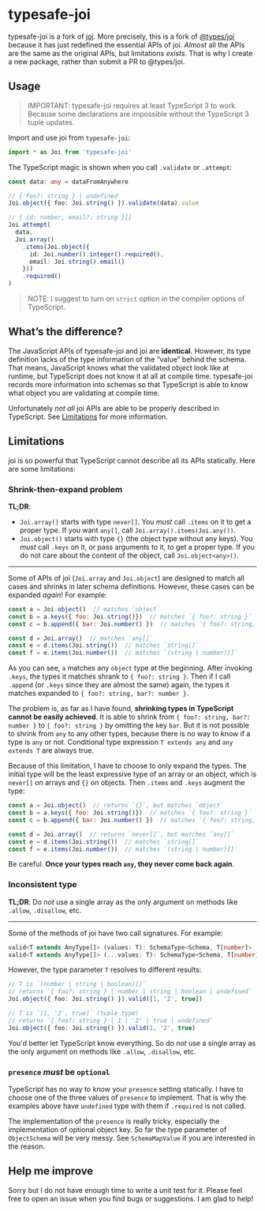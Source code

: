 # typesafe-joi

typesafe-joi is a fork of [joi](https://github.com/hapijs/joi). More precisely, this is a fork of [@types/joi](https://www.npmjs.com/package/@types/joi) because it has just redefined the essential APIs of joi. *Almost* all the APIs are the same as the original APIs, but limitations *exists*. That is why I create a new package, rather than submit a PR to @types/joi.

## Usage

> IMPORTANT: typesafe-joi requires at least TypeScript 3 to work. Because some declarations are impossible without the TypeScript 3 tuple updates.

Import and use joi from `typesafe-joi`:

```typescript
import * as Joi from 'typesafe-joi'
```

The TypeScript magic is shown when you call `.validate` or `.attempt`:

```typescript
const data: any = dataFromAnywhere

// { foo?: string } | undefined
Joi.object({ foo: Joi.string() }).validate(data).value

// { id: number, email?: string }[]
Joi.attempt(
  data,
  Joi.array()
    .items(Joi.object({
      id: Joi.number().integer().required(),
      email: Joi.string().email()
    }))
    .required()
)
```

> NOTE: I suggest to turn on `strict` option in the compiler options of TypeScript.

## What’s the difference?

The JavaScript APIs of typesafe-joi and joi are **identical**. However, its type definition lacks of the type information of the “value” behind the schema. That means, JavaScript knows what the validated object look like at runtime, but TypeScript does not know it at all at compile time. typesafe-joi records more information into schemas so that TypeScript is able to know what object you are validating at compile time.

Unfortunately *not all* joi APIs are able to be properly described in TypeScript. See [Limitations](#Limitations) for more information.

## Limitations

joi is so powerful that TypeScript cannot describe all its APIs statically. Here are some limitations:

### Shrink-then-expand problem

**TL;DR**:

* `Joi.array()` starts with type `never[]`. You *must* call `.items` on it to get a proper type. If you want `any[]`, call `Joi.array().items(Joi.any())`.
* `Joi.object()` starts with type `{}` (the object type without any keys). You *must* call `.keys` on it, or pass arguments to it, to get a proper type. If you do not care about the content of the object, call `Joi.object<any>()`.

---

Some of APIs of joi (`Joi.array`  and `Joi.object`) are designed to match all cases and shrinks in later schema definitions. However, these cases can be expanded *again*! For example:

```javascript
const a = Joi.object()  // matches `object`
const b = a.keys({ foo: Joi.string()})  // matches `{ foo?: string }`
const c = b.append({ bar: Joi.number() })  // matches `{ foo?: string, bar?: number }`

const d = Joi.array()  // matches `any[]`
const e = d.items(Joi.string())  // matches `string[]`
const f = e.items(Joi.number())  // matches `(string | number)[]`
```

As you can see, `a` matches any `object` type at the beginning. After invoking `.keys`, the types it matches shrank to `{ foo?: string }`. Then if I call `.append` (or `.keys` since they are almost the same) again, the types it matches expanded to `{ foo?: string, bar?: number }`.

The problem is, as far as I have found, **shrinking types in TypeScript cannot be easily achieved**. It is able to shrink from `{ foo?: string, bar?: number }` to `{ foo?: string }` by omitting the key `bar`. But it is not possible to shrink from `any` to any other types, because there is no way to know if a type is `any` or not. Conditional type expression `T extends any` and `any extends T` are always true. 

Because of this limitation, I have to choose to only expand the types. The initial type will be the least expressive type of an array or an object, which is `never[]` on arrays and `{}` on objects. Then `.items` and `.keys` augment the type:

```javascript
const a = Joi.object()  // returns `{}`, but matches `object`
const b = a.keys({ foo: Joi.string()})  // matches `{ foo?: string }`
const c = b.append({ bar: Joi.number() })  // matches `{ foo?: string, bar?: number }`

const d = Joi.array()  // returns `never[]`, but matches `any[]`
const e = d.items(Joi.string())  // matches `string[]`
const f = e.items(Joi.number())  // matches `(string | number)[]`
```

Be careful. **Once your types reach `any`, they never come back again**.

### Inconsistent type

**TL;DR**: Do *not* use a single array as the only argument on methods like `.allow`, `.disallow`, etc.

---

Some of the methods of joi have two call signatures. For example:

```typescript
valid<T extends AnyType[]> (values: T): SchemaType<Schema, T[number]>
valid<T extends AnyType[]> (...values: T): SchemaType<Schema, T[number]>
```

However, the type parameter `T` resolves to different results:

```typescript
// T is `(number | string | boolean)[]`
// returns `{ foo?: string } | number | string | boolean | undefined`
Joi.object({ foo: Joi.string() }).valid([1, '2', true])

// T is `[1, '2', true]` (tuple type)
// returns `{ foo?: string } | 1 | '2' | true | undefined`
Joi.object({ foo: Joi.string() }).valid(1, '2', true)
```

You'd better let TypeScript know everything. So do *not* use a single array as the only argument on methods like `.allow`, `.disallow`, etc.

### `presence` *must* be `optional`

TypeScript has no way to know your `presence` setting statically. I have to choose one of the three values of `presence` to implement. That is why the examples above have `undefined` type with them if `.required` is not called.

The implementation of the `presence` is really tricky, especially the implementation of optional object key. So far the type parameter of `ObjectSchema` will be very messy. See `SchemaMapValue` if you are interested in the reason.

## Help me improve

Sorry but I do not have enough time to write a unit test for it. Please feel free to open an issue when you find bugs or suggestions. I am glad to help!
